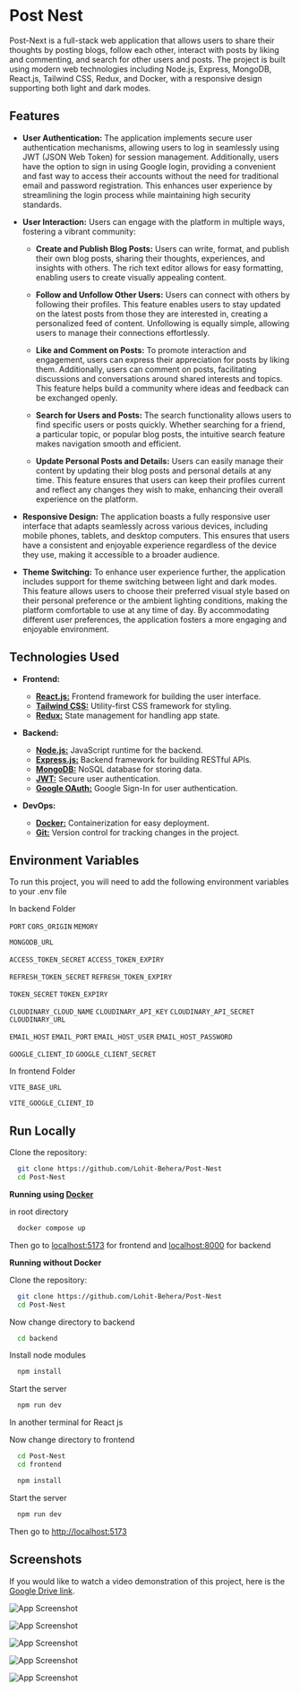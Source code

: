 # Post Nest

Post-Next is a full-stack web application that allows users to share their thoughts by posting blogs, follow each other, interact with posts by liking and commenting, and search for other users and posts. The project is built using modern web technologies including Node.js, Express, MongoDB, React.js, Tailwind CSS, Redux, and Docker, with a responsive design supporting both light and dark modes.

## Features

- **User Authentication:** The application implements secure user authentication mechanisms, allowing users to log in seamlessly using JWT (JSON Web Token) for session management. Additionally, users have the option to sign in using Google login, providing a convenient and fast way to access their accounts without the need for traditional email and password registration. This enhances user experience by streamlining the login process while maintaining high security standards.

- **User Interaction:**
  Users can engage with the platform in multiple ways, fostering a vibrant community:

  - **Create and Publish Blog Posts:** Users can write, format, and publish their own blog posts, sharing their thoughts, experiences, and insights with others. The rich text editor allows for easy formatting, enabling users to create visually appealing content.

  - **Follow and Unfollow Other Users:** Users can connect with others by following their profiles. This feature enables users to stay updated on the latest posts from those they are interested in, creating a personalized feed of content. Unfollowing is equally simple, allowing users to manage their connections effortlessly.

  - **Like and Comment on Posts:** To promote interaction and engagement, users can express their appreciation for posts by liking them. Additionally, users can comment on posts, facilitating discussions and conversations around shared interests and topics. This feature helps build a community where ideas and feedback can be exchanged openly.

  - **Search for Users and Posts:** The search functionality allows users to find specific users or posts quickly. Whether searching for a friend, a particular topic, or popular blog posts, the intuitive search feature makes navigation smooth and efficient.

  - **Update Personal Posts and Details:** Users can easily manage their content by updating their blog posts and personal details at any time. This feature ensures that users can keep their profiles current and reflect any changes they wish to make, enhancing their overall experience on the platform.

- **Responsive Design:** The application boasts a fully responsive user interface that adapts seamlessly across various devices, including mobile phones, tablets, and desktop computers. This ensures that users have a consistent and enjoyable experience regardless of the device they use, making it accessible to a broader audience.

- **Theme Switching:** To enhance user experience further, the application includes support for theme switching between light and dark modes. This feature allows users to choose their preferred visual style based on their personal preference or the ambient lighting conditions, making the platform comfortable to use at any time of day. By accommodating different user preferences, the application fosters a more engaging and enjoyable environment.

## Technologies Used

- **Frontend:**

  - [**React.js:**](https://react.dev) Frontend framework for building the user interface.
  - [**Tailwind CSS:**](https://tailwindcss.com) Utility-first CSS framework for styling.
  - [**Redux:**](https://redux-toolkit.js.org) State management for handling app state.

- **Backend:**

  - [**Node.js:**](https://nodejs.org/en) JavaScript runtime for the backend.
  - [**Express.js:**](https://expressjs.com) Backend framework for building RESTful APIs.
  - [**MongoDB:**](https://www.mongodb.com) NoSQL database for storing data.
  - [**JWT:**](https://jwt.io) Secure user authentication.
  - [**Google OAuth:**](https://developers.google.com/identity/protocols/oauth2) Google Sign-In for user authentication.

- **DevOps:**
  - [**Docker:**](https://www.docker.com) Containerization for easy deployment.
  - [**Git:**](https://git-scm.com) Version control for tracking changes in the project.

## Environment Variables

To run this project, you will need to add the following environment variables to your .env file

In backend Folder

`PORT`
`CORS_ORIGIN`
`MEMORY`

`MONGODB_URL`

`ACCESS_TOKEN_SECRET`
`ACCESS_TOKEN_EXPIRY`

`REFRESH_TOKEN_SECRET`
`REFRESH_TOKEN_EXPIRY`

`TOKEN_SECRET`
`TOKEN_EXPIRY`

`CLOUDINARY_CLOUD_NAME`
`CLOUDINARY_API_KEY`
`CLOUDINARY_API_SECRET`
`CLOUDINARY_URL`

`EMAIL_HOST`
`EMAIL_PORT`
`EMAIL_HOST_USER`
`EMAIL_HOST_PASSWORD`

`GOOGLE_CLIENT_ID`
`GOOGLE_CLIENT_SECRET`

In frontend Folder

`VITE_BASE_URL`

`VITE_GOOGLE_CLIENT_ID`

## Run Locally

Clone the repository:

```bash
  git clone https://github.com/Lohit-Behera/Post-Nest
  cd Post-Nest
```

**Running using [Docker](https://www.docker.com/)**

in root directory

```bash
  docker compose up
```

Then go to [localhost:5173](http://localhost:5173/) for frontend and [localhost:8000](http://localhost:8000/) for backend

**Running without Docker**

Clone the repository:

```bash
  git clone https://github.com/Lohit-Behera/Post-Nest
  cd Post-Nest
```

Now change directory to backend

```bash
  cd backend
```

Install node modules

```bash
  npm install
```

Start the server

```bash
  npm run dev
```

In another terminal for React js

Now change directory to frontend

```bash
  cd Post-Nest
  cd frontend
```

```bash
  npm install
```

Start the server

```bash
  npm run dev
```

Then go to [http://localhost:5173](http://localhost:5173)

## Screenshots

If you would like to watch a video demonstration of this project, here is the [Google Drive link](https://drive.google.com/file/d/16kylK1lDWlACYAEN-1uvEq__-GZ9JALd/view?usp=sharing).

![App Screenshot](https://drive.usercontent.google.com/download?id=1U6VR6v5Wif5oAXAThwV2n26gj9hK_1d1)

![App Screenshot](https://drive.usercontent.google.com/download?id=1PzX20i_3YrppMv_g9-EWflR4xPXlaIXB)

![App Screenshot](https://drive.usercontent.google.com/download?id=1_58fe-7MNByoz3PpNJiC8bOH4y5-z82m)

![App Screenshot](https://drive.usercontent.google.com/download?id=1EQEbx4mUy6bEx4M7ZvRMSfqyI9ekq6it)

![App Screenshot](https://drive.usercontent.google.com/download?id=14uC5LZHTPoXlfWbydOsDEmexmOr6cKs_)
